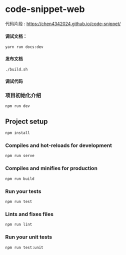 # code-snippet-web

代码片段 : https://chen4342024.github.io/code-snippet/

#### 调试文档：

`yarn run docs:dev`

#### 发布文档

`./build.sh`

#### 调试代码


### 项目初始化介绍

`npm run dev`

## Project setup

```
npm install
```

### Compiles and hot-reloads for development

```
npm run serve
```

### Compiles and minifies for production

```
npm run build
```

### Run your tests

```
npm run test
```

### Lints and fixes files

```
npm run lint
```

### Run your unit tests

```
npm run test:unit
```
